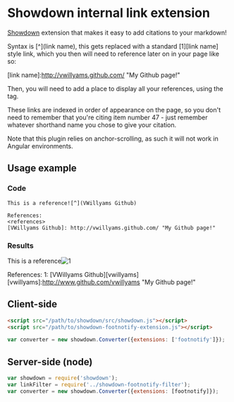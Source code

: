 # Showdown internal link extension

[Showdown](https://github.com/showdownjs/showdown) extension that makes it easy to add citations to your markdown!

Syntax is \[^\](link name), this gets replaced with a standard \[1\]\[link name\] style link, which you then will
need to reference later on in your page like so:

\[link name\]:http://vwillyams.github.com/ "My Github page!"

Then, you will need to add a place to display all your references, using the <references> tag.

These links are indexed in order of appearance on the page, so you don't need to remember that you're citing item number 47 - just remember whatever shorthand name you chose to give your citation.

Note that this plugin relies on anchor-scrolling, as such it will not work in Angular environments.

## Usage example

### Code
```
This is a reference![^](VWillyams Github)

References:
<references>
[VWillyams Github]: http://vwillyams.github.com/ "My Github page!"
```

### Results

This is a reference![<sup>1</sup>](#1)

References:
<a name="1">1</a>: [VWillyams Github][vwillyams]
[vwillyams]:http://www.github.com/vwillyams "My Github page!"

## Client-side

```html
<script src="/path/to/showdown/src/showdown.js"></script>
<script src="/path/to/showdown-footnotify-extension.js"></script>
```

```javascript
var converter = new showdown.Converter({extensions: ['footnotify']});
```
## Server-side (node)

```javascript
var showdown = require('showdown');
var linkFilter = require('../showdown-footnotify-filter');
var converter = new showdown.Converter({extensions: [footnotify]});
```